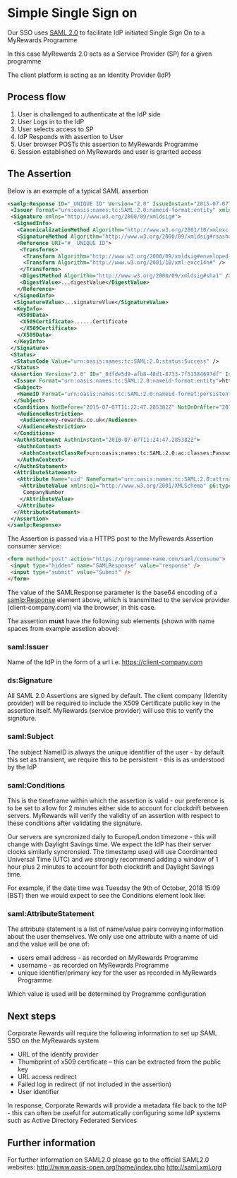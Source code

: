 # Simple Single Sign on

Our SSO uses [SAML 2.0](https://en.wikipedia.org/wiki/SAML_2.0) to facilitate IdP initiated Single Sign On to a MyRewards Programme

In this case MyRewards 2.0 acts as a Service Provider (SP) for a given programme

The client platform is acting as an Identity Provider (IdP)

## Process flow

1. User is challenged to authenticate at the IdP side
2. User Logs in to the IdP
3. User selects access to SP
4. IdP Responds with assertion to User
5. User browser POSTs this assertion to MyRewards Programme
6. Session established on MyRewards and user is granted access

## The Assertion

Below is an example of a typical SAML assertion

```xml
<samlp:Response ID="_UNIQUE ID" Version="2.0" IssueInstant="2015-07-07T11:24:46.676007Z" Destination="https://www.myrewards.co.uk/SAML20SingleSignOn.aspx" xmlns="urn:oasis:names:tc:SAML:2.0:protocol">
 <Issuer Format="urn:oasis:names:tc:SAML:2.0:nameid-format:entity" xmlns="urn:oasis:names:tc:SAML:2.0:assertion">https://www.client-company.com</Issuer>
 <Signature xmlns="http://www.w3.org/2000/09/xmldsig#">
  <SignedInfo>
   <CanonicalizationMethod Algorithm="http://www.w3.org/2001/10/xmlexc-c14n#" />
   <SignatureMethod Algorithm="http://www.w3.org/2000/09/xmldsig#rsasha1" />
   <Reference URI="#_ UNIQUE ID">
    <Transforms>
     <Transform Algorithm="http://www.w3.org/2000/09/xmldsig#enveloped-signature" />
     <Transform Algorithm="http://www.w3.org/2001/10/xml-excc14n#" />
    </Transforms>
    <DigestMethod Algorithm="http://www.w3.org/2000/09/xmldsig#sha1" />
    <DigestValue>...digestValue</DigestValue>
   </Reference>
  </SignedInfo>
  <SignatureValue>...signatureVlue</SignatureValue>
  <KeyInfo>
   <X509Data>
    <X509Certificate>......Certificate
    </X509Certificate>
   </X509Data>
  </KeyInfo>
 </Signature>
 <Status>
  <StatusCode Value="urn:oasis:names:tc:SAML:2.0:status:Success" />
 </Status>
 <Assertion Version="2.0" ID="_8dfde5d9-afb8-48d1-8733-7f51584697df" IssueInstant="2015-07-07T11:24:47.285382Z" xmlns="urn:oasis:names:tc:SAML:2.0:assertion">
  <Issuer Format="urn:oasis:names:tc:SAML:2.0:nameid-format:entity">https://www.client-company.com/</Issuer>
  <Subject>
   <NameID Format="urn:oasis:names:tc:SAML:2.0:nameid-format:persistent">Principal ID</NameID>
  </Subject>
  <Conditions NotBefore="2015-07-07T11:22:47.285382Z" NotOnOrAfter="2015-07-07T11:26:47.285382Z">
   <AudienceRestriction>
    <Audience>my-rewards.co.uk</Audience>
   </AudienceRestriction>
  </Conditions>
  <AuthnStatement AuthnInstant="2010-07-07T11:24:47.285382Z">
   <AuthnContext>
    <AuthnContextClassRef>urn:oasis:names:tc:SAML:2.0:ac:classes:PasswordProtectedTransport</AuthnContextClassRef>
   </AuthnContext>
  </AuthnStatement>
  <AttributeStatement>
   <Attribute Name="uid" NameFormat="urn:oasis:names:tc:SAML:2.0:attrname-format:basic">
    <AttributeValue xmlns:q1="http://www.w3.org/2001/XMLSchema" p6:type="q1:string" xmlns:p6="http://www.w3.org/2001/XMLSchema-instance">
     CompanyNumber
    </AttributeValue>
   </Attribute>
  </AttributeStatement>
 </Assertion>
</samlp:Response>
```

The Assertion is passed via a HTTPS post to the MyRewards Assertion consumer service:

```html
<form method="post" action="https://programme-name.com/saml/consume">
 <input type="hidden" name="SAMLResponse" value="response" />
 <input type="submit" value="Submit" />
</form>
```

The value of the SAMLResponse parameter is the base64 encoding of a <samlp:Response>
element above, which is transmitted to the service provider (client-company.com) via the browser, in this case.

The assertion **must** have the following sub elements (shown with name spaces from example assetion above):

### saml:Issuer
Name of the IdP in the form of a url i.e. https://client-company.com

### ds:Signature
All SAML 2.0 Assertions are signed by default. The client company (Identity provider) will be required
to include the X509 Certificate public key in the assertion itself. MyRewards (service provider) will use this to verify the signature.

### saml:Subject
The subject NameID is always the unique identifier of the user - by default this set as transient, we require this to be persistent - this is as understood by the IdP

### saml:Conditions
This is the timeframe within which the assertion is valid - our preference is to be set to allow for 2 minutes either side to account for clockdrift between servers. MyRewards will verify the validity of an assertion with respect to these conditions after validating the signature.

Our servers are syncronized daily to Europe/London timezone - this will change with Daylight Savings time. We expect the IdP has their server clocks similarly syncronsied. The timestamp used will use Coordinanted Universal Time (UTC) and we strongly recommend adding a window of 1 hour plus 2 minutes to account for both clockdrift and Daylight Savings time.

For example, if the date time was Tuesday the 9th of October, 2018 15:09 (BST) then we would expect to see the Conditions element look like:
<Conditions NotBefore="2018-10-09T14:07:47.285382Z" NotOnOrAfter="2018-10-09T16:11:47.285382Z">

### saml:AttributeStatement
The attribute statement is a list of name/value pairs conveying information about the user themselves. We only use one attribute with a name of uid and the value will be one of:
* users email address - as recorded on MyRewards Programme
* username - as recorded on MyRewards Programme
* unique identifier/primary key for the user as recorded in MyRewards Programme

Which value is used will be determined by Programme configuration

## Next steps

Corporate Rewards will require the following information to set up SAML SSO on the MyRewards
system
* URL of the identify provider
* Thumbprint of x509 certificate – this can be extracted from the public key
* URL access redirect
* Failed log in redirect (if not included in the assertion)
* User identifier

In response, Corporate Rewards will provide a metadata file back to the IdP - this can often be useful for automatically configuring some IdP systems such as Active Directory Federated Services

## Further information
For further information on SAML2.0 please go to the official SAML2.0 websites:
http://www.oasis-open.org/home/index.php
http://saml.xml.org
